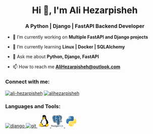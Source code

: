 <h1 align="center">Hi 👋, I'm Ali Hezarpisheh</h1>
<h3 align="center">A Python | Django | FastAPI Backend Developer</h3>

- 🔭 I’m currently working on **Multiple FastAPI and Django projects**

- 🌱 I’m currently learning **Linux | Docker | SQLAlchemy**

- 💬 Ask me about **Python, Django, FastAPI**

- 📫 How to reach me **AliHezarpisheh@outlook.com**

<h3 align="left">Connect with me:</h3>
<p align="left">
<a href="https://linkedin.com/in/ali-hezarpisheh" target="blank"><img align="center" src="https://raw.githubusercontent.com/rahuldkjain/github-profile-readme-generator/master/src/images/icons/Social/linked-in-alt.svg" alt="ali-hezarpisheh" height="30" width="40" /></a>
<a href="https://www.hackerrank.com/alihezarpisheh" target="blank"><img align="center" src="https://raw.githubusercontent.com/rahuldkjain/github-profile-readme-generator/master/src/images/icons/Social/hackerrank.svg" alt="alihezarpisheh" height="30" width="40" /></a>
</p>

<h3 align="left">Languages and Tools:</h3>
<p align="left"> <a href="https://www.djangoproject.com/" target="_blank" rel="noreferrer"> <img src="https://cdn.worldvectorlogo.com/logos/django.svg" alt="django" width="40" height="40"/> </a> <a href="https://git-scm.com/" target="_blank" rel="noreferrer"> <img src="https://www.vectorlogo.zone/logos/git-scm/git-scm-icon.svg" alt="git" width="40" height="40"/> </a> <a href="https://www.linux.org/" target="_blank" rel="noreferrer"> <img src="https://raw.githubusercontent.com/devicons/devicon/master/icons/linux/linux-original.svg" alt="linux" width="40" height="40"/> </a> <a href="https://www.postgresql.org" target="_blank" rel="noreferrer"> <img src="https://raw.githubusercontent.com/devicons/devicon/master/icons/postgresql/postgresql-original-wordmark.svg" alt="postgresql" width="40" height="40"/> </a> <a href="https://www.python.org" target="_blank" rel="noreferrer"> <img src="https://raw.githubusercontent.com/devicons/devicon/master/icons/python/python-original.svg" alt="python" width="40" height="40"/> </a> </p>
